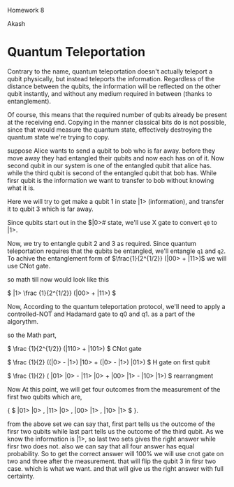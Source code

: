 Homework 8

Akash

# Quantum Teleportation

Contrary to the name, quantum teleportation doesn't actually teleport a qubit physically, but instead teleports the information. Regardless of the distance between the qubits, the information will be reflected on the other qubit instantly, and without any medium required in between (thanks to entanglement).

Of course, this means that the required number of qubits already be present at the receiving end. Copying in the manner classical bits do is not possible, since that would measure the quantum state, effectively destroying the quantum state we're trying to copy.

suppose Alice wants to send a qubit to bob who is far away. before they move away they had entangled their qubits and now each has on of it. Now second qubit in our system is one of the entangled qubit that alice has. while the third qubit is second of the entangled qubit that bob has. While firsr qubit is the information we want to transfer to bob without knowing what it is.  

Here we will try to get make a qubit 1 in state |1> (information), and transfer it to qubit 3 which is far away. 
 
Since qubits start out in the $|0># state, we'll use X gate to convert `q0` to $|1>$.

Now, we try to entangle qubit 2 and 3 as required. Since quantum teleportation requires that the qubits be entangled, we'll entangle `q1` and `q2`. To achive the entanglement form of $\frac{1}{2^{1/2}} (|00> + |11>)$ we will use CNot gate.

so math till now would look like this

$ |1> \frac {1}{2^{1/2}} (|00> + |11>) $

Now, According to the quantum teleportation protocol, we'll need to apply a controlled-NOT and Hadamard gate to q0 and q1. as a part of the algorythm.

so the Math part,

$ \frac {1}{2^{1/2}} (|110> + |101>) $  CNot gate

$ \frac {1}{2} ((|0> - |1>) |10> + (|0> - |1>) |01>) $ H gate on first qubit

$ \frac {1}{2} ( |01> |0> - |11> |0> + |00> |1> - |10> |1>) $  rearrangment

Now At this point, we will get four outcomes from the measurement of the first two qubits which are,

{ $ |01> |0> , |11> |0> , |00> |1> , |10> |1> $ }. 

from the above set we can say that, first part tells us the outcome of the firsr two qubits while last part tells us the outcome of the third qubit. As we know the information is $|1>$, so last two sets gives the right answer while firsr two does not. also we can say that all four answer has equal probability. So to get the correct answer will 100% we will use cnot gate on two and three after the measurement. that will flip the qubit 3 in firsr two case. which is what we want. and that will give us the right answer with full certainty.

